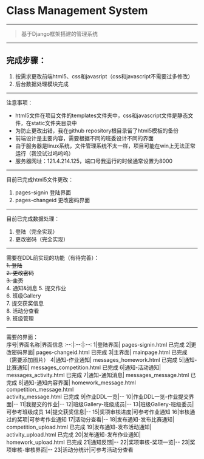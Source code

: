 # Class Management System
----
> 基于Django框架搭建的管理系统

----
## 完成步骤：
1. 按需求更改前端html5、css和javasript（css和javascript不需要过多修改）
2. 后台数据处理模块完成

----
注意事项：
* html5文件在项目文件的templates文件夹中，css和javascript文件是静态文件，在static文件夹目录中
* 为防止更改出错，我在github repository根目录留了html5模板的备份
* 前端设计是主要内容，需要根据不同的班委设计不同的界面
* 由于服务器是linux系统，文件管理系统不太一样，项目可能在win上无法正常运行（我没试过呜呜呜）
* 服务器网址：121.4.214.125，端口号我运行的时候通常设置为8000

----
目前已完成html5文件更改：
1. pages-signin 登陆界面
2. pages-changeid 更改密码界面

----
目前已完成数据处理：
1. 登陆（完全实现）
2. 更改密码（完全实现）

----
需要在DDL前实现的功能（有待完善）：  
~~1. 登陆~~  
~~2. 更改密码~~  
~~3. 主页~~  
4. 通知&消息
5. 提交作业  
6. 班级Gallery  
7. 提交获奖信息  
8. 活动分查看  
9. 班级管理  

----
需要的界面：  
序号|界面名称|界面信息
:--:|:--:|:--:
1|登陆界面| pages-signin.html 已完成
2|更改密码界面| pages-changeid.html 已完成
3|主界面| mainpage.html 已完成（需要添加图片）
4|通知-作业通知| messages_homework.html 已完成
5|通知-比赛通知| messages_competition.html 已完成
6|通知-活动通知| messages_activity.html 已完成
7|通知-通知消息| messages_message.html 已完成
8|通知-通知内容界面| homework_message.html <br />competition_message.html  <br />activity_message.html 已完成
9|作业DDL一览|--
10|作业DDL一览-作业提交界面|--
11|我提交的作业|--
12|班级Gallery-班级成员|--
13|班级Gallery-班级委员|可参考班级成员
14|提交获奖信息|--
15|奖项审核进度|可参考作业通知
16|审核通过的奖项|可参考作业通知
17|活动分查看|--
18|发布通知-发布比赛通知| competition_upload.html 已完成
19|发布通知-发布活动通知| activity_upload.html 已完成
20|发布通知-发布作业通知| homework_upload.html 已完成
21|通知反馈|--
22|奖项审核-奖项一览|--
23|奖项审核-审核界面|--
23|活动分统计|可参考活动分查看

